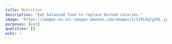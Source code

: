 ```yaml
---
title: Nutrition
description: "Eat balanced food to replace burned calories."
image: "https://images-na.ssl-images-amazon.com/images/I/51PLDqtg38L.jpg"
purposes: [eat]
qualities: []
wiki: ~
---
```

